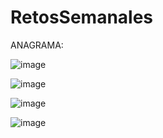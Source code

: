 # RetosSemanales

ANAGRAMA:

![image](https://user-images.githubusercontent.com/100344855/164470109-b2016a6e-288c-478f-927a-87d73989682a.png)

![image](https://user-images.githubusercontent.com/100344855/164470276-bfa2dd01-263f-434d-8721-470e650d8074.png)

![image](https://user-images.githubusercontent.com/100344855/164470334-50917803-b1ae-48c2-8015-0a7eec4ac0de.png)

![image](https://user-images.githubusercontent.com/100344855/164470216-67fe3d38-8f98-4ed3-b9a0-da0600586564.png)

